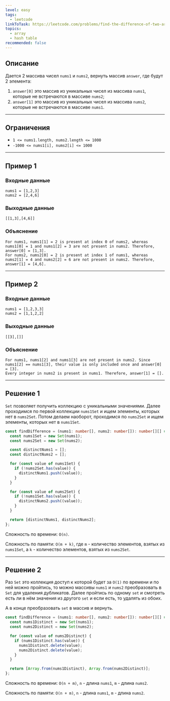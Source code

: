 ```yaml
---
level: easy
tags:
  - leetcode
linkToTask: https://leetcode.com/problems/find-the-difference-of-two-arrays/description/
topics:
  - array
  - hash table
recommended: false
---
```

## Описание

Дается 2 массива чисел `nums1` и `nums2`, вернуть массив `answer`, где будут 2 элемента:
1. `answer[0]` это массив из уникальных чисел из массива `nums1`, которые не встречаются в массиве `nums2`;
2. `answer[1]` это массив из уникальных чисел из массива `nums2`, которые не встречаются в массиве `nums1`.

---
## Ограничения

- `1 <= nums1.length, nums2.length <= 1000`
- `-1000 <= nums1[i], nums2[i] <= 1000`

---
## Пример 1

### Входные данные

```
nums1 = [1,2,3]
nums2 = [2,4,6]
```
### Выходные данные

```
[[1,3],[4,6]]
```
### Объяснение

```
For nums1, nums1[1] = 2 is present at index 0 of nums2, whereas nums1[0] = 1 and nums1[2] = 3 are not present in nums2. Therefore, answer[0] = [1,3].
For nums2, nums2[0] = 2 is present at index 1 of nums1, whereas nums2[1] = 4 and nums2[2] = 6 are not present in nums2. Therefore, answer[1] = [4,6].
```

---
## Пример 2

### Входные данные

```
nums1 = [1,2,3,3]
nums2 = [1,1,2,2]
```
### Выходные данные

```
[[3],[]]
```
### Объяснение

```
For nums1, nums1[2] and nums1[3] are not present in nums2. Since nums1[2] == nums1[3], their value is only included once and answer[0] = [3].
Every integer in nums2 is present in nums1. Therefore, answer[1] = [].
```

---
## Решение 1

`Set` позволяет получить коллекцию с уникальными значениями. Далее проходимся по первой коллекции `nums1Set` и ищем элементы, которых нет в `nums2Set`. Потом делаем наоборот, проходимся по `nums2Set` и ищем элементы, которых нет в `nums1Set`.

```typescript
const findDifference = (nums1: number[], nums2: number[]): number[][] => {
  const nums1Set = new Set(nums1);
  const nums2Set = new Set(nums2);

  const distinctNums1 = [];
  const distinctNums2 = [];

  for (const value of nums1Set) {
    if (!nums2Set.has(value)) {
      distinctNums1.push((value));
    }
  }

  for (const value of nums2Set) {
    if (!nums1Set.has(value)) {
      distinctNums2.push((value));
    }
  }

  return [distinctNums1, distinctNums2];
};
```

Сложность по времени: `O(n)`.

Сложность по памяти: `O(m + k)`, где `m` - количество элементов, взятых из `nums1Set`, а `k` - количество элементов, взятых из `nums2Set`.

---
## Решение 2

Раз `Set` это коллекция доступ к которой будет за `O(1)` по времени и по ней можно пройтись, то можно массивы `nums1` и `nums2` преобразовать в `Set` для удаления дубликатов. Далее пройтись по одному `set` и смотреть есть ли в нём значения из другого `set` и если есть, то удалять из обоих.

А в конце преобразовать `set` в массив и вернуть.

```typescript
const findDifference = (nums1: number[], nums2: number[]): number[][] => {
  const nums1Distinct = new Set(nums1);
  const nums2Distinct = new Set(nums2);

  for (const value of nums2Distinct) {
    if (nums1Distinct.has(value)) {
      nums1Distinct.delete(value);
      nums2Distinct.delete(value);
    }
  }

  return [Array.from(nums1Distinct), Array.from(nums2Distinct)];
};
```

Сложность по времени: `O(n + m)`, `n` - длина `nums1`, `m` - длина `nums2`.

Сложность по памяти: `O(n + m)`, `n` - длина `nums1`, `m` - длина `nums2`.